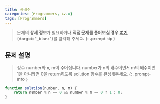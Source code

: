 ```yaml
---
title: 공배수
categories: [Programmers, Lv.0]
tags: [Programmers]
---
```


> 문제의 **상세 정보**가 필요하거나 **직접 문제를 풀어보실 경우** [여기](https://school.programmers.co.kr/learn/courses/30/lessons/181936){:target="_blank"}를 클릭해 주세요.
{: .prompt-tip }

## 문제 설명

> 정수 number와 n, m이 주어집니다. number가 n의 배수이면서 m의 배수이면 1을 아니라면 0을 return하도록 solution 함수를 완성해주세요.
{: .prompt-info }

```js
function solution(number, n, m) {
    return number % n == 0 && number % m == 0 ? 1 : 0;
}
```